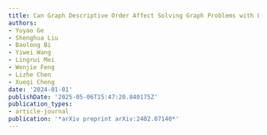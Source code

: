 ```yaml
---
title: Can Graph Descriptive Order Affect Solving Graph Problems with LLMs?
authors:
- Yuyao Ge
- Shenghua Liu
- Baolong Bi
- Yiwei Wang
- Lingrui Mei
- Wenjie Feng
- Lizhe Chen
- Xueqi Cheng
date: '2024-01-01'
publishDate: '2025-05-06T15:47:20.840175Z'
publication_types:
- article-journal
publication: '*arXiv preprint arXiv:2402.07140*'
---
```

